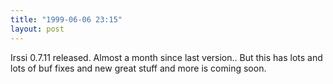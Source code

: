 ```yaml
---
title: "1999-06-06 23:15"
layout: post
---
```

Irssi 0.7.11 released. Almost a month since last version.. But this has
lots and lots of buf fixes and new great stuff and more is coming soon.

